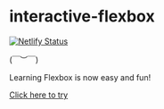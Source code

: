 # interactive-flexbox

[![Netlify Status](https://api.netlify.com/api/v1/badges/ad281377-b7ed-4600-8cfa-d3bf1b74c5e5/deploy-status)](https://app.netlify.com/sites/santeenee-flexbox/deploys)

(￣︶￣)

Learning Flexbox is now easy and fun!

[Click here to try](https://santeenee-flexbox.netlify.app)
